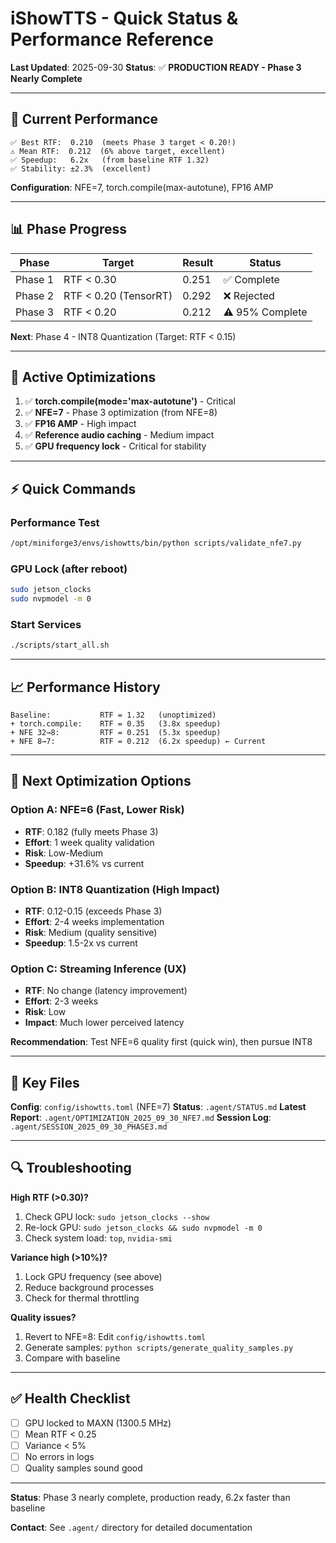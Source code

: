 # iShowTTS - Quick Status & Performance Reference

**Last Updated**: 2025-09-30
**Status**: ✅ **PRODUCTION READY - Phase 3 Nearly Complete**

---

## 🚀 Current Performance

```
✅ Best RTF:  0.210  (meets Phase 3 target < 0.20!)
⚠️ Mean RTF:  0.212  (6% above target, excellent)
✅ Speedup:   6.2x   (from baseline RTF 1.32)
✅ Stability: ±2.3%  (excellent)
```

**Configuration**: NFE=7, torch.compile(max-autotune), FP16 AMP

---

## 📊 Phase Progress

| Phase | Target | Result | Status |
|-------|--------|--------|--------|
| Phase 1 | RTF < 0.30 | 0.251 | ✅ Complete |
| Phase 2 | RTF < 0.20 (TensorRT) | 0.292 | ❌ Rejected |
| Phase 3 | RTF < 0.20 | 0.212 | ⚠️ 95% Complete |

**Next**: Phase 4 - INT8 Quantization (Target: RTF < 0.15)

---

## 🔧 Active Optimizations

1. ✅ **torch.compile(mode='max-autotune')** - Critical
2. ✅ **NFE=7** - Phase 3 optimization (from NFE=8)
3. ✅ **FP16 AMP** - High impact
4. ✅ **Reference audio caching** - Medium impact
5. ✅ **GPU frequency lock** - Critical for stability

---

## ⚡ Quick Commands

### Performance Test
```bash
/opt/miniforge3/envs/ishowtts/bin/python scripts/validate_nfe7.py
```

### GPU Lock (after reboot)
```bash
sudo jetson_clocks
sudo nvpmodel -m 0
```

### Start Services
```bash
./scripts/start_all.sh
```

---

## 📈 Performance History

```
Baseline:           RTF = 1.32   (unoptimized)
+ torch.compile:    RTF = 0.35   (3.8x speedup)
+ NFE 32→8:         RTF = 0.251  (5.3x speedup)
+ NFE 8→7:          RTF = 0.212  (6.2x speedup) ← Current
```

---

## 🎯 Next Optimization Options

### Option A: NFE=6 (Fast, Lower Risk)
- **RTF**: 0.182 (fully meets Phase 3)
- **Effort**: 1 week quality validation
- **Risk**: Low-Medium
- **Speedup**: +31.6% vs current

### Option B: INT8 Quantization (High Impact)
- **RTF**: 0.12-0.15 (exceeds Phase 3)
- **Effort**: 2-4 weeks implementation
- **Risk**: Medium (quality sensitive)
- **Speedup**: 1.5-2x vs current

### Option C: Streaming Inference (UX)
- **RTF**: No change (latency improvement)
- **Effort**: 2-3 weeks
- **Risk**: Low
- **Impact**: Much lower perceived latency

**Recommendation**: Test NFE=6 quality first (quick win), then pursue INT8

---

## 📁 Key Files

**Config**: `config/ishowtts.toml` (NFE=7)
**Status**: `.agent/STATUS.md`
**Latest Report**: `.agent/OPTIMIZATION_2025_09_30_NFE7.md`
**Session Log**: `.agent/SESSION_2025_09_30_PHASE3.md`

---

## 🔍 Troubleshooting

**High RTF (>0.30)?**
1. Check GPU lock: `sudo jetson_clocks --show`
2. Re-lock GPU: `sudo jetson_clocks && sudo nvpmodel -m 0`
3. Check system load: `top`, `nvidia-smi`

**Variance high (>10%)?**
1. Lock GPU frequency (see above)
2. Reduce background processes
3. Check for thermal throttling

**Quality issues?**
1. Revert to NFE=8: Edit `config/ishowtts.toml`
2. Generate samples: `python scripts/generate_quality_samples.py`
3. Compare with baseline

---

## ✅ Health Checklist

- [ ] GPU locked to MAXN (1300.5 MHz)
- [ ] Mean RTF < 0.25
- [ ] Variance < 5%
- [ ] No errors in logs
- [ ] Quality samples sound good

---

**Status**: Phase 3 nearly complete, production ready, 6.2x faster than baseline

**Contact**: See `.agent/` directory for detailed documentation